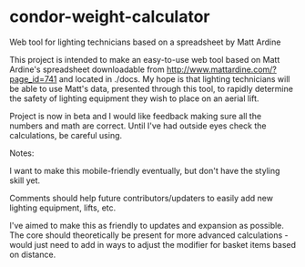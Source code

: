 # condor-weight-calculator
Web tool for lighting technicians based on a spreadsheet by Matt Ardine


This project is intended to make an easy-to-use web tool based on Matt Ardine's spreadsheet downloadable from http://www.mattardine.com/?page_id=741 and located in ./docs.  My hope is that lighting technicians will be able to use Matt's data, presented through this tool, to rapidly determine the safety of lighting equipment they wish to place on an aerial lift.

Project is now in beta and I would like feedback making sure all the numbers and math are correct.  Until I've had outside eyes check the calculations, be careful using.

Notes:

I want to make this mobile-friendly eventually, but don't have the styling skill yet.

Comments should help future contributors/updaters to easily add new lighting equipment, lifts, etc.

I've aimed to make this as friendly to updates and expansion as possible.  The core should theoretically be present for more advanced calculations - would just need to add in ways to adjust the modifier for basket items based on distance.